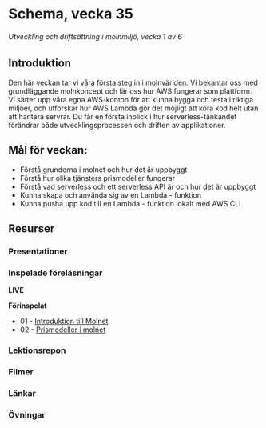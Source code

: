 # Schema, vecka 35
###### Utveckling och driftsättning i molnmiljö, vecka 1 av 6

## Introduktion

Den här veckan tar vi våra första steg in i molnvärlden. Vi bekantar oss med grundläggande molnkoncept och lär oss hur AWS fungerar som plattform. Vi sätter upp våra egna AWS-konton för att kunna bygga och testa i riktiga miljöer, och utforskar hur AWS Lambda gör det möjligt att köra kod helt utan att hantera servrar. Du får en första inblick i hur serverless-tänkandet förändrar både utvecklingsprocessen och driften av applikationer.

## Mål för veckan:

* Förstå grunderna i molnet och hur det är uppbyggt
* Förstå hur olika tjänsters prismodeller fungerar
* Förstå vad serverless och ett serverless API är och hur det är uppbyggt
* Kunna skapa och använda sig av en Lambda - funktion
* Kunna pusha upp kod till en Lambda - funktion lokalt med AWS CLI

## Resurser

### Presentationer


### Inspelade föreläsningar

**LIVE**

**Förinspelat**

* 01 - [Introduktion till Molnet](https://vimeo.com/1092409921/4cbce6d1e9?share=copy)
* 02 - [Prismodeller i molnet](https://vimeo.com/1092411421/363bbe479a?share=copy)

### Lektionsrepon


### Filmer


### Länkar


### Övningar 


